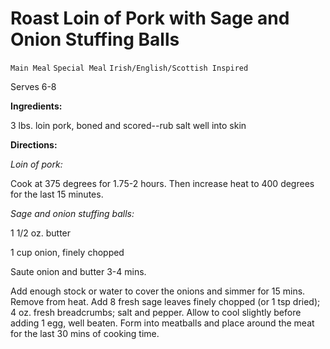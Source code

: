 # Roast Loin of Pork with Sage and Onion Stuffing Balls

`Main Meal` `Special Meal` `Irish/English/Scottish Inspired`

Serves 6-8 

**Ingredients:**

3 lbs. loin pork, boned and scored--rub salt well into skin

**Directions:**

_Loin of pork:_

Cook at 375 degrees for 1.75-2 hours. Then increase heat to 400 degrees for the last 15 minutes.

_Sage and onion stuffing balls:_

1 1/2 oz. butter

1 cup onion, finely chopped

Saute onion and butter 3-4 mins.

Add enough stock or water to cover the onions and simmer for 15 mins. Remove from heat. Add 8 fresh sage leaves finely chopped (or 1 tsp dried); 4 oz. fresh breadcrumbs; salt and pepper. Allow to cool slightly before adding 1 egg, well beaten. Form into meatballs and place around the meat for the last 30 mins of cooking time.      

          
